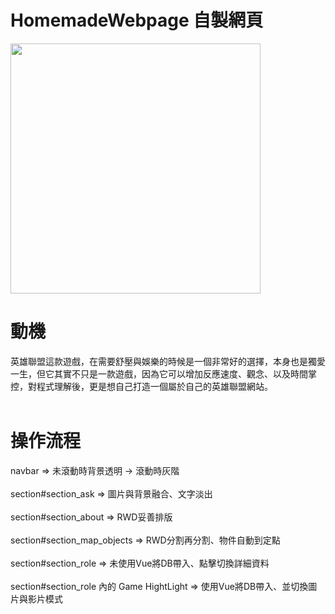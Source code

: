 # HomemadeWebpage 自製網頁

<img src="https://images.cakeresume.com/NXXav/a0988525938/2a831300-2882-4eaf-8a94-4168411fae9c.png" alt="" style="width: 400px; height: 400px;">

# 動機
英雄聯盟這款遊戲，在需要舒壓與娛樂的時候是一個非常好的選擇，本身也是獨愛一生，但它其實不只是一款遊戲，因為它可以增加反應速度、觀念、以及時間掌控，對程式理解後，更是想自己打造一個屬於自己的英雄聯盟網站。<br><br>

# 操作流程
navbar => 未滾動時背景透明 -> 滾動時灰階<br><br>
section#section_ask => 圖片與背景融合、文字淡出<br><br>
section#section_about => RWD妥善排版<br><br>
section#section_map_objects => RWD分割再分割、物件自動到定點<br><br>
section#section_role => 未使用Vue將DB帶入、點擊切換詳細資料<br><br>
section#section_role 內的 Game HightLight => 使用Vue將DB帶入、並切換圖片與影片模式<br><br>
